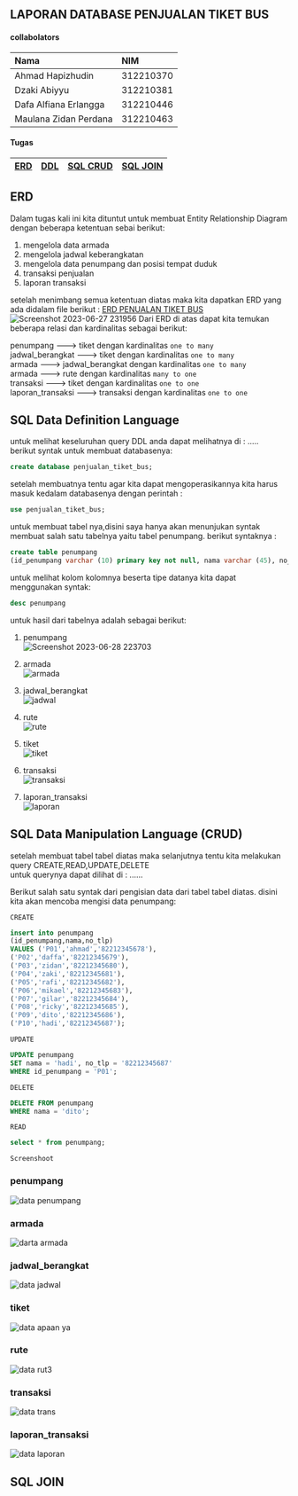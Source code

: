 
## LAPORAN DATABASE PENJUALAN TIKET BUS



#### collabolators

| Nama                   | NIM       |
| :--------              | :-------  |
| Ahmad Hapizhudin       | 312210370 |
| Dzaki Abiyyu           | 312210381 |
| Dafa Alfiana Erlangga | 312210446 |
| Maulana Zidan Perdana  | 312210463 |

#### Tugas




| [ERD](#ERD) | [DDL](#SQL-Data-Definition-Language)  | [SQL CRUD](#SQL-Data-Manipulation-Language-(CRUD)) |[SQL JOIN](#SQL-JOIN) |
| :---| :------- | :----- | :-------|





## ERD

Dalam tugas kali ini kita dituntut untuk membuat Entity Relationship Diagram dengan beberapa ketentuan sebai berikut:
1. mengelola data armada
2. mengelola jadwal keberangkatan
3. mengelola data penumpang dan posisi tempat duduk
4. transaksi penjualan
5. laporan transaksi

setelah menimbang semua ketentuan diatas maka kita dapatkan ERD yang ada didalam file berikut : [ERD PENUALAN TIKET BUS](ERD_penjualan_tiket_bus.pdf)
![Screenshot 2023-06-27 231956](https://github.com/hafizalkariem/Database_Penjualan_tiket_bus/assets/115614957/5be98592-056c-4631-88ae-f474c43aedb0)
Dari ERD di atas dapat kita temukan beberapa relasi dan kardinalitas sebagai berikut:

penumpang ---> tiket dengan kardinalitas `one to many`  
jadwal_berangkat ---> tiket dengan kardinalitas `one to many`  
armada ---> jadwal_berangkat dengan kardinalitas `one to many`  
armada ---> rute dengan kardinalitas `many to one`  
transaksi ---> tiket dengan kardinalitas `one to one`  
laporan_transaksi ---> transaksi dengan kardinalitas `one to one`  

## SQL Data Definition Language

untuk melihat keseluruhan query DDL anda dapat melihatnya di : .....  
berikut syntak untuk membuat databasenya:
```sql
create database penjualan_tiket_bus;
```
setelah membuatnya tentu agar kita dapat mengoperasikannya kita harus masuk kedalam databasenya dengan perintah :
```sql
use penjualan_tiket_bus;
```
untuk membuat tabel nya,disini saya hanya akan menunjukan syntak membuat salah satu tabelnya yaitu tabel penumpang. berikut syntaknya :
```sql
create table penumpang 
(id_penumpang varchar (10) primary key not null, nama varchar (45), no_tlp varchar (12) ) ;
```
untuk melihat kolom kolomnya beserta tipe datanya kita dapat menggunakan syntak:
```sql
desc penumpang
```
untuk hasil dari tabelnya adalah sebagai berikut:
1. penumpang  
![Screenshot 2023-06-28 223703](https://github.com/hafizalkariem/Database_Penjualan_tiket_bus/assets/115614957/c019e23e-9f26-4951-b551-512d4abb1071)

2. armada  
![armada](https://github.com/hafizalkariem/Database_Penjualan_tiket_bus/assets/115614957/4283fcd0-f774-4f5d-ab66-1bc5ec280162)

3. jadwal_berangkat  
![jadwal](https://github.com/hafizalkariem/Database_Penjualan_tiket_bus/assets/115614957/8f00ca29-bf54-4398-b4e1-712d7b3a235b)

4. rute  
![rute](https://github.com/hafizalkariem/Database_Penjualan_tiket_bus/assets/115614957/e101addf-d3d1-480e-ab8b-0c2f9b77a6fa)

5. tiket  
![tiket](https://github.com/hafizalkariem/Database_Penjualan_tiket_bus/assets/115614957/f87f3ee3-3b8b-4e89-96d3-d92b06a9be95)

6. transaksi  
![transaksi](https://github.com/hafizalkariem/Database_Penjualan_tiket_bus/assets/115614957/f00caf8c-e27e-4fc0-b9b4-525be6b7aa90)

7. laporan_transaksi  
![laporan](https://github.com/hafizalkariem/Database_Penjualan_tiket_bus/assets/115614957/20fbe913-8bd9-498b-b6bd-9548fee8974c) 



## SQL Data Manipulation Language (CRUD)
setelah membuat tabel tabel diatas maka selanjutnya tentu kita melakukan query CREATE,READ,UPDATE,DELETE    
untuk querynya dapat dilihat di : ......    

Berikut salah satu syntak dari pengisian data dari tabel tabel diatas. disini kita akan mencoba mengisi data penumpang:     

`CREATE`
```sql
insert into penumpang
(id_penumpang,nama,no_tlp)
VALUES ('P01','ahmad','82212345678'),
('P02','daffa','82212345679'),
('P03','zidan','82212345680'),
('P04','zaki','82212345681'),
('P05','rafi','82212345682'),
('P06','mikael','82212345683'),
('P07','gilar','82212345684'),
('P08','ricky','82212345685'),
('P09','dito','82212345686'),
('P10','hadi','82212345687');
```
`UPDATE`
```sql
UPDATE penumpang
SET nama = 'hadi', no_tlp = '82212345687'
WHERE id_penumpang = 'P01';
```
`DELETE`
```sql
DELETE FROM penumpang
WHERE nama = 'dito';
```
`READ`
```sql
select * from penumpang;
```

`Screenshoot`
### penumpang
![data penumpang](https://github.com/hafizalkariem/Database_Penjualan_tiket_bus/assets/115614957/ad244b9c-3d31-45ef-901c-0b0e818231ff)
### armada
![darta armada](https://github.com/hafizalkariem/Database_Penjualan_tiket_bus/assets/115614957/86dd2de0-6a5e-438e-82ba-9ebb13ea406e)
### jadwal_berangkat
![data jadwal](https://github.com/hafizalkariem/Database_Penjualan_tiket_bus/assets/115614957/a6de3dcf-d13e-4cfe-995a-5c51e9d5524a)
### tiket
![data apaan ya](https://github.com/hafizalkariem/Database_Penjualan_tiket_bus/assets/115614957/18a30192-cb0f-4613-96c7-a6b68971028c)
### rute
![data rut3](https://github.com/hafizalkariem/Database_Penjualan_tiket_bus/assets/115614957/590b48bd-7de6-45b3-a098-95890d7977a7)
### transaksi
![data trans](https://github.com/hafizalkariem/Database_Penjualan_tiket_bus/assets/115614957/589cc4fa-10e8-468b-9c33-e7e0ada49458)
### laporan_transaksi
![data laporan](https://github.com/hafizalkariem/Database_Penjualan_tiket_bus/assets/115614957/5583c854-137b-4ac5-994c-93cea7267bba)

## SQL JOIN

